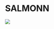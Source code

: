 # SALMONN

<div style='display:flex; gap: 0.25rem; '>
<a href='https://9a8795c774d6a5576e.gradio.live'><img src='https://img.shields.io/badge/gradio-Demo-blue'></a>
</div>

